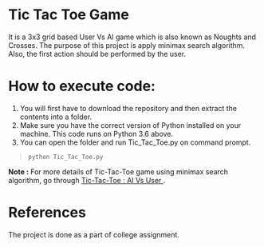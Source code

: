 # Tic Tac Toe Game

It is a 3x3 grid based User Vs AI game which is also known as Noughts and Crosses. The purpose of this project is apply minimax search algorithm. Also, the first action should be performed by the user.  

# How to execute code:

1. You will first have to download the repository and then extract the contents into a folder.
2. Make sure you have the correct version of Python installed on your machine. This code runs on Python 3.6 above.
3. You can open the folder and run Tic_Tac_Toe.py on command prompt.

> `python Tic_Tac_Toe.py`

**Note :** For more details of Tic-Tac-Toe game using minimax search algorithm, go through [Tic-Tac-Toe : AI Vs User
](https://medium.com/@devashi882/tic-tac-toe-ai-vs-user-1a2903621737).

# References 

The project is done as a part of college assignment.
